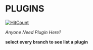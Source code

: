 # PLUGINS

[![HitCount](http://hits.dwyl.io/xSoapers/OtherPlugin.svg)](http://hits.dwyl.io/xSoapers/OtherPlugin)

*Anyone Need Plugin Here?*

**select every branch to see list a plugin**

